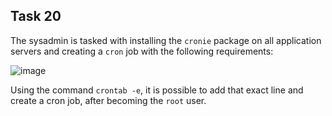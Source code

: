 ## Task 20

The sysadmin is tasked with installing the `cronie` package on all application servers and creating a `cron` job with the following requirements:

![image](https://github.com/kmilach/kodekloud-engineer/assets/53876300/65e66294-6453-4f3d-8179-9664e64952f1)

Using the command `crontab -e`, it is possible to add that exact line and create a cron job, after becoming the `root` user.

